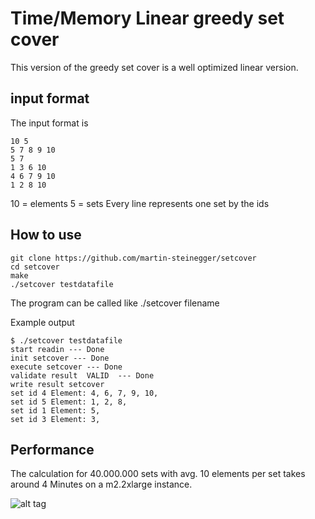 # Time/Memory Linear greedy set cover  #

This version of the greedy set cover is a well optimized linear version. 

## input format ##
The input format is 

    10 5
    5 7 8 9 10
    5 7
    1 3 6 10
    4 6 7 9 10
    1 2 8 10

10 = elements
5  = sets
Every line represents one set by the ids

## How to use ##

    git clone https://github.com/martin-steinegger/setcover
    cd setcover
    make
    ./setcover testdatafile


The program can be called like ./setcover filename

Example output  

    $ ./setcover testdatafile 
    start readin --- Done
    init setcover --- Done
    execute setcover --- Done
    validate result  VALID  --- Done
    write result setcover
    set id 4 Element: 4, 6, 7, 9, 10,
    set id 5 Element: 1, 2, 8,
    set id 1 Element: 5,
    set id 3 Element: 3,


## Performance ##
The calculation for 40.000.000 sets with avg. 10 elements per set takes around 4 Minutes on a m2.2xlarge instance.

![alt tag](https://github.com/martin-steinegger/setcover/blob/master/performance_plot.png?raw=true)
